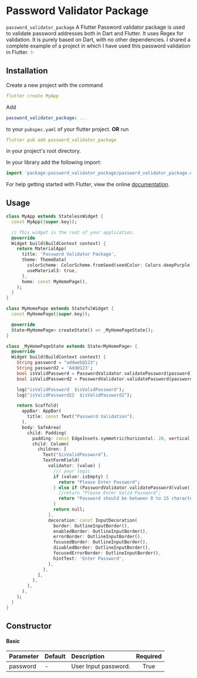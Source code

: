 

# Password Validator Package

```password_validator_package``` A Flutter Password validator package is used to validate password addresses both in Dart and Flutter. It uses Regex for validation. It is purely based on Dart, with no other dependencies. I shared a complete example of a project in which I have used this password validation in Flutter.  ✨


## Installation

Create a new project with the command

```yaml
flutter create MyApp
```

Add

```yaml
password_validator_package: ...
```

to your `pubspec.yaml` of your flutter project.
**OR**
run

```yaml
flutter pub add password_validator_package
```

in your project's root directory.

In your library add the following import:

```dart
import 'package:password_validator_package/password_validator_package.dart';
```

For help getting started with Flutter, view the online [documentation](https://flutter.io/).

## Usage

```dart
class MyApp extends StatelessWidget {
  const MyApp({super.key});

  // This widget is the root of your application.
  @override
  Widget build(BuildContext context) {
    return MaterialApp(
      title: 'Password Validator Package',
      theme: ThemeData(
        colorScheme: ColorScheme.fromSeed(seedColor: Colors.deepPurple),
        useMaterial3: true,
      ),
      home: const MyHomePage(),
    );
  }
}

class MyHomePage extends StatefulWidget {
  const MyHomePage({super.key});

  @override
  State<MyHomePage> createState() => _MyHomePageState();
}

class _MyHomePageState extends State<MyHomePage> {
  @override
  Widget build(BuildContext context) {
    String password = "addweb@123";
    String password2 = 'Add@123';
    bool isValidPassword = PasswordValidator.validatePassword(password);
    bool isValidPassword2 = PasswordValidator.validatePassword(password2);

    log("isValidPassword  $isValidPassword");
    log("isValidPassword22  $isValidPassword2");

    return Scaffold(
      appBar: AppBar(
        title: const Text("Password Validation"),
      ),
      body: SafeArea(
        child: Padding(
          padding: const EdgeInsets.symmetric(horizontal: 20, vertical: 20),
          child: Column(
            children: [
              Text("$isValidPassword"),
              TextFormField(
                validator: (value) {
                  /// your logic
                  if (value!.isEmpty) {
                    return "Please Enter Password";
                  } else if (PasswordValidator.validatePassword(value)) {
                    //return "Please Enter Valid Password";
                    return "Password should be between 8 to 15 characters and should contain atleast one uppercase, one lowercase ,one number and one special character.";
                  }
                  return null;
                },
                decoration: const InputDecoration(
                  border: OutlineInputBorder(),
                  enabledBorder: OutlineInputBorder(),
                  errorBorder: OutlineInputBorder(),
                  focusedBorder: OutlineInputBorder(),
                  disabledBorder: OutlineInputBorder(),
                  focusedErrorBorder: OutlineInputBorder(),
                  hintText: 'Enter Password',
                ),
              ),
            ],
          ),
        ),
      ),
    );
  }
}
```


## Constructor

#### Basic

| Parameter | Default | Description          | Required |
|-----------|:--------|:---------------------|:--------:|
| password  | -       | User Input password. |   True   |
